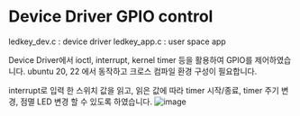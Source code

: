 # Device Driver GPIO control


ledkey_dev.c : device driver 
ledkey_app.c : user space app 

Device Driver에서 ioctl, interrupt, kernel timer 등을 활용하여 GPIO를 제어하였습니다.
ubuntu 20, 22 에서 동작하고 크로스 컴파일 환경 구성이 필요합니다.

interrupt로 입력 한 스위치 값을 읽고, 읽은 값에 따라 timer 시작/종료, timer 주기 변경, 점멸 LED 변경 할 수 있도록 하였습니다. 
![image](https://github.com/TylerWhLab/DeviceDriver_GPIO/assets/75075900/e230870c-ba37-43a9-bf58-070af614bd20)
